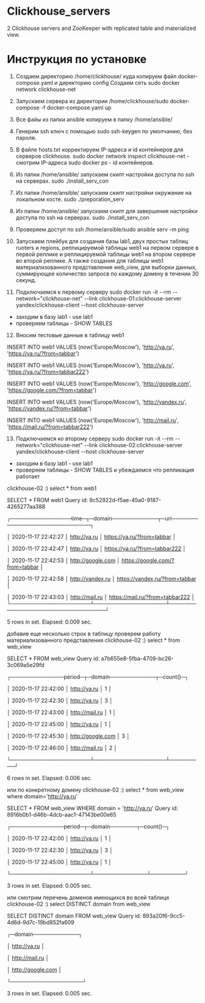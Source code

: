 # Clickhouse_servers
2 Clickhouse servers and ZooKeeper with replicated table and materialized view.

# Инструкция по установке
1. Создаем директорию /home/clickhouse/ куда копируем файл docker-compose.yaml и директорию config
Создаем сеть sudo docker network clickhouse-net 

2. Запускаем сервера из директории /home/clickhouse/sudo docker-compose -f docker-compose.yaml up

3. Все файы из папки ansible копируем в папку /home/ansible/

4. Генерим ssh ключ с помощью sudo ssh-keygen по умолчанию, без пароля.

5. В файле hosts.txt корректируем IP-адреса и id контейнеров для серверов clickhouse.
sudo docker network inspect clickhouse-net - смотрим IP-адреса
sudo docker ps - id контейнеров.

6. Из папки /home/ansible/ запускаем скипт настройки доступа по ssh на серверах.
sudo ./install_serv_con

7. Из папки /home/ansible/ запускаем скипт настройки окружение на локальном хосте.
sudo ./preporation_serv

8. Из папки /home/ansible/ запускаем скипт для завершения настройки доступа по ssh на серверах.
sudo ./install_serv_con

9. Проверяем доступ по ssh /home/ansible/sudo ansible serv -m ping

10. Запускаем плейбук для создания базы lab1, двух простых таблиц ruoters и regions,
реплицируемой таблицы web1 на первом сервере в первой реплике и реплицируемой таблицы 
web1 на втором сервере во второй реплике. А также создания для таблицы web1 материализованного представления 
web_view, для выборки данных, суммирующее количество запросв по каждому домену в течении 30 секунд.

11. Подключаемся к первому серверу
sudo docker run -it --rm --network="clickhouse-net" --link clickhouse-01:clickhouse-server yandex/clickhouse-client --host clickhouse-server
- заходим в базу lab1 - use lab1
- проверяем таблицы - SHOW TABLES

12. Вносим тестовые данные в таблицу web1

INSERT INTO web1 VALUES (now('Europe/Moscow'), 'http://ya.ru', 'https://ya.ru/?from=tabbar')

INSERT INTO web1 VALUES (now('Europe/Moscow'), 'http://ya.ru', 'https://ya.ru/?from=tabbar222')

INSERT INTO web1 VALUES (now('Europe/Moscow'), 'http://google.com', 'https://google.com/?from=tabbar')

INSERT INTO web1 VALUES (now('Europe/Moscow'), 'http://yandex.ru', 'https://yandex.ru/?from=tabbar')

INSERT INTO web1 VALUES (now('Europe/Moscow'), 'http://mail.ru', 'https://mail.ru/?from=tabbar222')

13. Подключаемся ко второму серверу
sudo docker run -it --rm --network="clickhouse-net" --link clickhouse-02:clickhouse-server yandex/clickhouse-client --host clickhouse-server
- заходим в базу lab1 - use lab1
- проверяем таблицы - SHOW TABLES
и убеждаемся что репликация работает

clickhouse-02 :) select * from web1

SELECT *
FROM web1
Query id: 8c52922d-f5ae-45a0-9187-4265277aa388

┌────────────────time─┬─domain────────────┬─uri─────────────────────────────┐

│ 2020-11-17 22:42:27 │ http://ya.ru      │ https://ya.ru/?from=tabbar      │

│ 2020-11-17 22:42:47 │ http://ya.ru      │ https://ya.ru/?from=tabbar222   │

│ 2020-11-17 22:42:53 │ http://google.com │ https://google.com/?from=tabbar │

│ 2020-11-17 22:42:58 │ http://yandex.ru  │ https://yandex.ru/?from=tabbar  │

│ 2020-11-17 22:43:03 │ http://mail.ru    │ https://mail.ru/?from=tabbar222 │
└─────────────────────┴───────────────────┴─────────────────────────────────┘

5 rows in set. Elapsed: 0.009 sec. 

добавив еще несколько строк в таблицу проверем работу материализованного представления
clickhouse-02 :) select * from web_view

SELECT *
FROM web_view
Query id: a7b655e8-5fba-4709-bc26-3c069a5e29fd

┌──────────────period─┬─domain────────────┬─count()─┐

│ 2020-11-17 22:42:00 │ http://ya.ru      │       1 │

│ 2020-11-17 22:42:30 │ http://ya.ru      │       3 │

│ 2020-11-17 22:43:00 │ http://mail.ru    │       1 │

│ 2020-11-17 22:45:00 │ http://ya.ru      │       1 │

│ 2020-11-17 22:45:30 │ http://google.com │       3 │

│ 2020-11-17 22:46:00 │ http://mail.ru    │       2 │

└─────────────────────┴───────────────────┴─────────┘

6 rows in set. Elapsed: 0.006 sec. 

или по конкретному домену
clickhouse-02 :) select * from web_view where domain='http://ya.ru'

SELECT *
FROM web_view
WHERE domain = 'http://ya.ru'
Query id: 8916b0b1-d46b-4dcb-aac1-47143be00e65

┌──────────────period─┬─domain───────┬─count()─┐

│ 2020-11-17 22:42:00 │ http://ya.ru │       1 │

│ 2020-11-17 22:42:30 │ http://ya.ru │       3 │

│ 2020-11-17 22:45:00 │ http://ya.ru │       1 │

└─────────────────────┴──────────────┴─────────┘

3 rows in set. Elapsed: 0.005 sec.

или смотрим перечень доменов имеющихся во всей таблице
clickhouse-02 :) select DISTINCT domain from web_view

SELECT DISTINCT domain
FROM web_view
Query id: 893a20f6-9cc5-4d6d-9d7c-19bd852fa609

┌─domain────────────┐

│ http://ya.ru      │

│ http://mail.ru    │

│ http://google.com │

└───────────────────┘

3 rows in set. Elapsed: 0.005 sec. 
